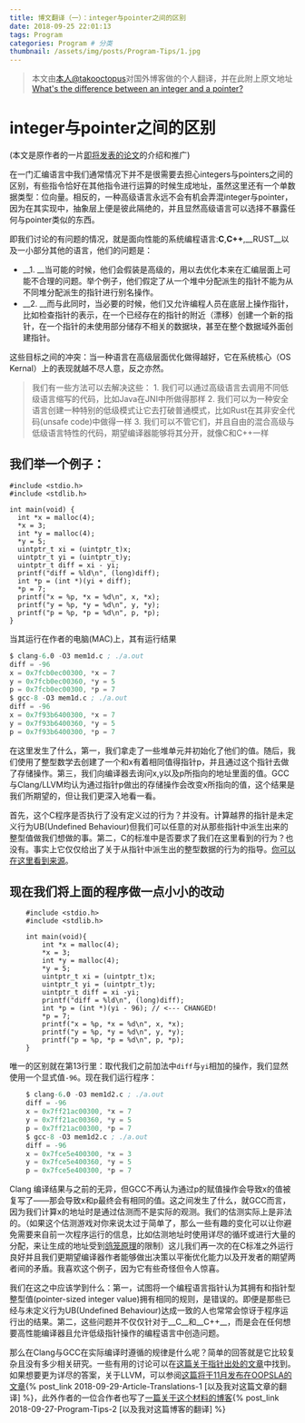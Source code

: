 ```yaml
---
title: 博文翻译（一）：integer与pointer之间的区别
date: 2018-09-25 22:01:13
tags: Program
categories: Program # 分类
thumbnail: /assets/img/posts/Program-Tips/1.jpg
---
```


>本文由[本人@takooctopus](https://takooctopus.github.io "たこ焼きのGITHUB")对国外博客做的个人翻译，并在此附上原文地址
>[What's the difference between an integer and a pointer?](https://blog.regehr.org/archives/1621 "EMBEDDED IN ACADEMIA")

# integer与pointer之间的区别
(本文是原作者的一片[即将发表的论文](http://www.cs.utah.edu/~regehr/oopsla18.pdf "Reconciling High-Level Optimizations and Low-Level Code
in LLVM")的介绍和推广)

在一门汇编语言中我们通常情况下并不是很需要去担心integers与pointers之间的区别，有些指令恰好在其他指令进行运算的时候生成地址，虽然这里还有一个单数据类型：位向量。相反的，一种高级语言永远不会有机会弄混integer与pointer，因为在其实现中，抽象层上便是彼此隔绝的，并且显然高级语言可以选择不暴露任何与pointer类似的东西。

即我们讨论的有问题的情况，就是面向性能的系统编程语言:__C__,__C++__,__RUST__以及一小部分其他的语言，他们的问题是：

- __1. __当可能的时候，他们会假装是高级的，用以去优化本来在汇编层面上可能不合理的问题。举个例子，他们假定了从一个堆中分配派生的指针不能为从不同堆分配派生的指针进行别名操作。
- __2. __而与此同时，当必要的时候，他们又允许编程人员在底层上操作指针，比如检查指针的表示，在一个已经存在的指针的附近（漂移）创建一个新的指针，在一个指针的未使用部分储存不相关的数据块，甚至在整个数据域外面创建指针。

这些目标之间的冲突：当一种语言在高级层面优化做得越好，它在系统核心（OS Kernal）上的表现就越不尽人意，反之亦然。

>我们有一些方法可以去解决这些：
    1. 我们可以通过高级语言去调用不同低级语言缩写的代码，比如Java在JNI中所做得那样
    2. 我们可以为一种安全语言创建一种特别的低级模式让它去打破普通模式，比如Rust在其非安全代码(unsafe code)中做得一样
    3. 我们可以不管它们，并且自由的混合高级与低级语言特性的代码，期望编译器能够将其分开，就像C和C++一样

## 我们举一个例子：

```language-c++
#include <stdio.h>
#include <stdlib.h>
 
int main(void) {
  int *x = malloc(4);
  *x = 3;
  int *y = malloc(4);
  *y = 5;
  uintptr_t xi = (uintptr_t)x;
  uintptr_t yi = (uintptr_t)y;
  uintptr_t diff = xi - yi;
  printf("diff = %ld\n", (long)diff);
  int *p = (int *)(yi + diff);
  *p = 7;
  printf("x = %p, *x = %d\n", x, *x);
  printf("y = %p, *y = %d\n", y, *y);
  printf("p = %p, *p = %d\n", p, *p);
}
```

当其运行在作者的电脑(MAC)上，其有运行结果

```s
$ clang-6.0 -O3 mem1d.c ; ./a.out
diff = -96
x = 0x7fcb0ec00300, *x = 7
y = 0x7fcb0ec00360, *y = 5
p = 0x7fcb0ec00300, *p = 7
$ gcc-8 -O3 mem1d.c ; ./a.out
diff = -96
x = 0x7f93b6400300, *x = 7
y = 0x7f93b6400360, *y = 5
p = 0x7f93b6400300, *p = 7
```

在这里发生了什么，第一，我们拿走了一些堆单元并初始化了他们的值。随后，我们使用了整型数学去创建了一个和x有着相同值得指针p，并且通过这个指针去做了存储操作。第三，我们向编译器去询问x,y以及p所指向的地址里面的值。GCC与Clang/LLVM均认为通过指针p做出的存储操作会改变x所指向的值，这个结果是我们所期望的，但让我们更深入地看一看。

首先，这个C程序是否执行了没有定义过的行为？并没有。计算越界的指针是未定义行为UB(Undefined Behaviour)但我们可以任意的对从那些指针中派生出来的整型值做我们想做的事。第二，C的标准中是否要求了我们在这里看到的行为？也没有。事实上它仅仅给出了关于从指针中派生出的整型数据的行为的指导。[你可以在这里看到来源](https://nullprogram.com/blog/2016/05/30/ "You Can't Always Hash Pointers in C")。

## 现在我们将上面的程序做一点小小的改动

```language-c
    #include <stdio.h>
    #include <stdlib.h>

    int main(void){
        int *x = malloc(4);
        *x = 3;
        int *y = malloc(4);
        *y = 5;
        uintptr_t xi = (uintptr_t)x;
        uintptr_t yi = (uintptr_t)y;
        uintptr_t diff = xi -yi;
        printf("diff = %ld\n", (long)diff);
        int *p = (int *)(yi - 96); // <--- CHANGED!
        *p = 7;
        printf("x = %p, *x = %d\n", x, *x);
        printf("y = %p, *y = %d\n", y, *y);
        printf("p = %p, *p = %d\n", p, *p);
    }
```

唯一的区别就在第13行里：取代我们之前加法中`diff`与`yi`相加的操作，我们显然使用一个显式值`-96`。现在我们运行程序：

```s
    $ clang-6.0 -O3 mem1d2.c ; ./a.out
    diff = -96
    x = 0x7ff21ac00300, *x = 7
    y = 0x7ff21ac00360, *y = 5
    p = 0x7ff21ac00300, *p = 7
    $ gcc-8 -O3 mem1d2.c ; ./a.out
    diff = -96
    x = 0x7fce5e400300, *x = 3
    y = 0x7fce5e400360, *y = 5
    p = 0x7fce5e400300, *p = 7
```

Clang 编译结果与之前的无异，但GCC不再认为通过p的赋值操作会导致x的值被复写了——那会导致x和p最终会有相同的值。这之间发生了什么，就GCC而言，因为我们计算x的地址时是通过估测而不是实际的观测。我们的估测实际上是非法的。（如果这个估测游戏对你来说太过于简单了，那么一些有趣的变化可以让你避免需要来自前一次程序运行的信息，比如估测地址时使用详尽的循环或进行大量的分配，来让生成的地址受到[鸽笼原理](https://en.wikipedia.org/wiki/Pigeonhole_principle "Pigeonhole principle")的限制）这儿我们再一次的在C标准之外运行良好并且我们更期望编译器作者能够做出决策以平衡优化能力以及开发者的期望两者间的矛盾。我喜欢这个例子，因为它有些奇怪但令人惊喜。

我们在这之中应该学到什么：第一，试图将一个编程语言指针认为其拥有和指针型整型值(pointer-sized integer value)拥有相同的规则，是错误的。即便是那些已经与未定义行为UB(Undefined Behaviour)达成一致的人也常常会惊讶于程序运行出的结果。第二，这些问题并不仅仅针对于__C__和__C++__，而是会在任何想要高性能编译器且允许低级指针操作的编程语言中创造问题。

那么在Clang与GCC在实际编译时遵循的规律是什么呢？简单的回答就是它比较复杂且没有多少相关研究。一些有用的讨论可以在[这篇关于指针出处的文章](http://www.open-std.org/jtc1/sc22/wg14/www/docs/n2263.htm "Clarifying Pointer Provenance v4")中找到。如果想要更为详尽的答案，关于LLVM，可以参阅[这篇将于11月发布在OOPSLA的文章](http://www.cs.utah.edu/~regehr/oopsla18.pdf "Reconciling High-Level Optimizations and Low-Level Code
in LLVM"){% post_link 2018-09-29-Article-Translations-1 [以及我对这篇文章的翻译] %}，此外作者的一位合作者也写了[一篇关于这个材料的博客](https://www.ralfj.de/blog/2018/07/24/pointers-and-bytes.html "Pointers Are Complicated, or: What's in a Byte?"){% post_link 2018-09-27-Program-Tips-2 [以及我对这篇博客的翻译] %}